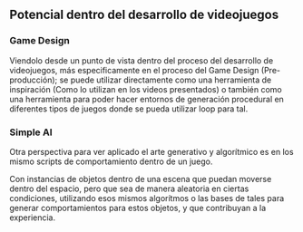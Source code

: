 ## Potencial dentro del desarrollo de videojuegos
### Game Design
Viendolo desde un punto de vista dentro del proceso del desarrollo de videojuegos, más especificamente en el proceso del Game Design (Pre-producción); se puede utilizar directamente como una herramienta de inspiración (Como lo utilizan en los videos presentados) o también como una herramienta para poder hacer entornos de generación procedural en diferentes tipos de juegos donde se pueda utilizar loop para tal.


### Simple AI
Otra perspectiva para ver aplicado el arte generativo y algorítmico es en los mismo scripts de comportamiento dentro de un juego.

Con instancias de objetos dentro de una escena que puedan moverse dentro del espacio, pero que sea de manera aleatoria en ciertas condiciones, utilizando esos mismos algorítmos o las bases de tales para generar comportamientos para estos objetos, y que contribuyan a la experiencia.
